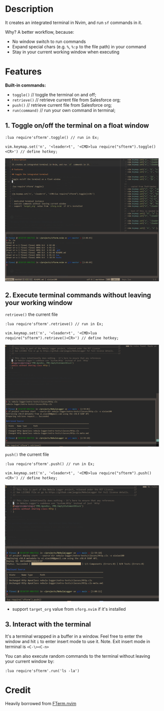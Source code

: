 # Description

It creates an integrated terminal in Nvim, and run `sf` commands in it.

Why? A better workflow, because:

- No window switch to run commands
- Expand special chars (e.g. `%`, `%:p` to the file path) in your command
- Stay in your current working window when executing

# Features

**Built-in commands:**

- `toggle()` // toggle the terminal on and off;
- `retrieve()` // retrieve current file from Salesforce org;
- `push()` // retrieve current file from Salesforce org;
- `run(command)` // run your own command in terminal;

## 1. Toggle on/off the terminal on a float window

```
:lua require'sfterm'.toggle() // run in Ex;
```
```
vim.keymap.set('n', '<leader>t', '<CMD>lua require("sfterm").toggle()<CR>') // define hotkey;
```

![pic1](./pics/1.png)

## 2. Execute terminal commands without leaving your working window

`retrieve()` the current file

```
:lua require'sfterm'.retrieve() // run in Ex;
```
```
vim.keymap.set('n', '<leader>t', '<CMD>lua require("sfterm").retrieve()<CR>') // define hotkey;
```

![pic2](./pics/2.png)

`push()` the current file

```
:lua require'sfterm'.push() // run in Ex;
```
```
vim.keymap.set('n', '<leader>t', '<CMD>lua require("sfterm").push()<CR>') // define hotkey;
```

![pic3](./pics/3.png)

- support `target_org` value from `sforg.nvim` if it's installed

## 3. Interact with the terminal

It's a terminal wrapped in a buffer in a window. Feel free to enter the window
and hit `i` to enter insert mode to use it.
Note. Exit insert mode in terminal is `<C-\><C-n>`

You can also execute random commands to the terminal without leaving your current
window by:

```
:lua require'sfterm'.run('ls -la')
```

# Credit

Heavily borrowed from [FTerm.nvim](https://github.com/numToStr/FTerm.nvim/tree/master/lua/FTerm)
